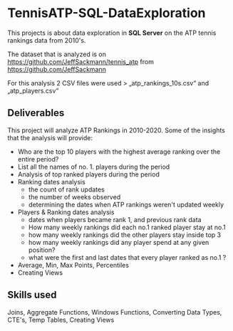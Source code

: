 # TennisATP-SQL-DataExploration
This projects is about data exploration in **SQL Server** on the ATP tennis rankings data from 2010's.

The dataset that is analyzed is on https://github.com/JeffSackmann/tennis_atp from https://github.com/JeffSackmann 

For this analysis 2 CSV files were used > „atp_rankings_10s.csv“ and „atp_players.csv“

## Deliverables
This project will analyze ATP Rankings in 2010-2020.
Some of the insights that the analysis will provide:
-	Who are the top 10 players with the highest average ranking over the entire period?
-	List all the names of no. 1. players during the period
-	Analysis of top ranked players during the period
-	Ranking dates analysis  
     - the count of rank updates
     - the number of weeks observed
     - determining the dates when ATP rankings weren't updated weekly
-	Players  & Ranking dates analysis
     - dates when players became rank 1, and previous rank data
     - How many weekly rankings did each no.1 ranked player stay at no.1
     - how many weekly rankings did the other players stay inside top 3
     - how many weekly rankings did any player spend at any given position?
     - what were the first and last dates that every player ranked as no.1 ?
-	Average, Min, Max Points, Percentiles
-	Creating Views

## Skills used 
Joins, Aggregate Functions, Windows Functions, Converting Data Types, CTE's, Temp Tables, Creating Views
